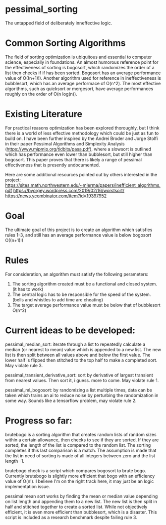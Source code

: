 # pessimal_sorting
The untapped field of deliberately inneffective logic.


# Common Sorting Algorithms
The field of sorting optimization is ubiquitous and essential to computer science, especially in foundations. An almost humorous reference point for the effectiveness of sorting is bogosort, which randomizes the order of a list then checks if if has been sorted. Bogosort has an average performance value of O((n+1)!). Another algorithm used for reference in ineffectiveness is bubblesort, which has an average performace of O(n^2). The most effective algorithms, such as quicksort or mergesort, have average performances roughly on the order of O(n log(n)).

# Existing Literature
For practical reasons optimization has been explored thoroughly, but I think there is a world of less effective methodology which could be just as fun to build on. I have been further inspired by the Andrei Broder and Jorge Stolfi in their paper Pessimal Algorithms and Simplexity Analysis (https://www.mipmip.org/tidbits/pasa.pdf), where a slowsort is outlined which has performance even lower than bubblesort, but still higher than bogosort. This paper proves that there is likely a range of pessimal effectiveness that is presently undocumented.

Here are some additional resources pointed out by others interested in the project: 
https://sites.math.northwestern.edu/~mlerma/papers/inefficient_algorithms.pdf 
https://byorgey.wordpress.com/2019/02/16/worstsort/ 
https://news.ycombinator.com/item?id=19397952 

# Goal
The ultimate goal of this project is to create an algorithm which satisfies rules 1-3, and still has an average performance value is below bogosort O((n+1)!)

# Rules
For consideration, an algorithm must satisfy the following perameters:

1. The sorting algorithm created must be a functional and closed system. (it has to work)
2. The central logic has to be responsible for the speed of the system. (bells and whistles to add time are cheating)
3. The target average performance value must be below that of bubblesort O(n^2)


# Current ideas to be developed:

pessimal_median_sort: iterate through a list to repeatedly calculate a median (or nearest to mean) value which is appended to a new list. The new list is then split between all values above and below the first value. The lower half is flipped then stitched to the top half to make a completed sort. May violate rule 3.

pessimal_transient_derivative_sort: sort by derivative of largest transient from nearest values. Then sort it, i guess. more to come. May violate rule 1.

pessimal_ml_bogosort: by randomizing a list multiple times, data can be taken which trains an ai to reduce noise by perturbing the randomization in some way. Sounds like a tensorflow problem, may violate rule 2.

# Progress so far: 

brutebogo is a sorting algorithm that creates random lists of random sizes within a certain allowance, then checks to see if they are sorted. If they are sorted, the length of the list is compared to the random list. The sorting completes if this last comparison is a match. The assumption is made that the list in need of sorting is made of all integers between zero and the list length -1.

brutebogo check is a script which compares bogosort to brute bogo. Currently brutebogo is slightly more efficient that bogo with an efficiency value of O(n!). I believe I'm on the right track here, it may just be an logic implementation issue.

pessimal mean sort works by finding the mean or median value depending on list length and appending them to a new list. The new list is then split in half and stitched together to create a sorted list. While not objectively efficient, it is even more efficient than bubblesort, which is a disaster. This script is included as a research benchmark despite failing rule 3.

